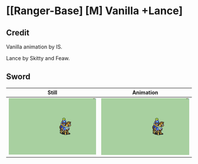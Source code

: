 # [\[Ranger-Base\] \[M\] Vanilla +Lance]

## Credit

Vanilla animation by IS.

Lance by Skitty and Feaw.
	
## Sword

| Still | Animation |
| :---: | :-------: |
| ![Sword still](./Sword_000.png) | ![Sword animation](./Sword.gif) |
